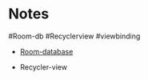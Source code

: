 # Notes

#Room-db
#Recyclerview
#viewbinding


<ul>

<li>

  <a href="https://developer.android.com/training/data-storage/room">Room-database</a>
 
</li>
<li>
Recycler-view
</li>

</ul>
